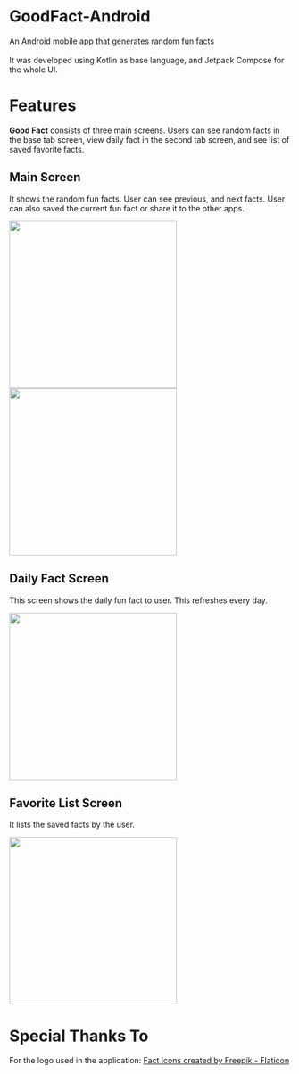 # GoodFact-Android
An Android mobile app that generates random fun facts</br></br>
It was developed using Kotlin as base language, and Jetpack Compose for the whole UI.

# Features

**Good Fact** consists of three main screens. Users can see random facts in the base tab screen, view daily fact in the second tab screen, and see list of saved favorite facts.

## Main Screen
It shows the random fun facts. User can see previous, and next facts. User can also saved the current fun fact or share it to the other apps.

<p float="left">
  <img src="https://github.com/user-attachments/assets/732b97c4-fd45-4ee7-bb54-f81faef7edbd" width="300"/>
  <img src="https://github.com/user-attachments/assets/1457dabb-5d37-4f25-b4c3-afd9b3528d835" width="300"/>
</p>

## Daily Fact Screen
This screen shows the daily fun fact to user. This refreshes every day.

<p float="left">
  <img src="https://github.com/user-attachments/assets/29d39fee-4453-4657-9d03-e33cd40c4b8c" width="300"/>
</p>

## Favorite List Screen
It lists the saved facts by the user.

<p float="left">
  <img src="https://github.com/user-attachments/assets/13605ac9-b74f-4339-8ca7-c8bef8a07e85" width="300"/>
</p>

# Special Thanks To
For the logo used in the application: <a href="https://www.flaticon.com/free-icons/fact" title="fact icons">Fact icons created by Freepik - Flaticon</a>
